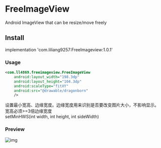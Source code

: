 # FreeImageView
Android ImageView that can be resize/move freely

## Install
implementation 'com.liliang9257:FreeImageview:1.0.1'

### Usage
```xml
<com.ll4869.freeimageview.FreeImageView
    android:layout_width="198.3dp"
    android:layout_height="104.3dp"
    android:scaleType="fitXY"
    android:src="@drawable/dragonborn"
    />
```

设置最小宽高、边缘宽度。边缘宽度用来识别是否要改变图片大小，不影响显示。宽高必须>=3倍边缘宽度
<br>setMinHWS(int width, int height, int sideWidth)</br>

### Preview
 ![img](https://github.com/liliang4869/FreeImageView/blob/main/gif/sample.gif)
 
